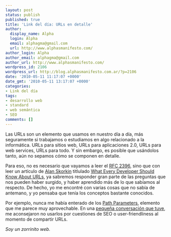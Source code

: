 ```yaml
---
layout: post
status: publish
published: true
title: 'Link del día: URLs en detalle'
author:
  display_name: Alpha
  login: Alpha
  email: alphagma@gmail.com
  url: http://www.alphasmanifesto.com/
author_login: Alpha
author_email: alphagma@gmail.com
author_url: http://www.alphasmanifesto.com/
wordpress_id: 2106
wordpress_url: http://blog.alphasmanifesto.com.ar/?p=2106
date: '2010-05-11 11:17:07 +0000'
date_gmt: '2010-05-11 13:17:07 +0000'
categories:
- Link del día
tags:
- desarrollo web
- standard
- web semántica
- SEO
comments: []
---
```


Las URLs son un elemento que usamos en nuestro día a día, más seguramente si trabajamos o estudiamos en algo relacionado a la informática. URLs para sitios web, URLs para aplicaciones 2.0, URLs para web services, URLs para todo. Y sin embargo, es posible que usándolos tanto, aún no sepamos cómo se componen en detalle.

Para eso, no es necesario que vayamos a leer el <a href="http://www.ietf.org/rfc/rfc2396.txt">RFC 2396</a>, sino que con leer un artículo de <a href="http://www.skorks.com/">Alan Skorkin</a> titlulado <a href="http://www.skorks.com/2010/05/what-every-developer-should-know-about-urls/">What Every Developer Should Know About URLs</a>, ya sabremos responder gran parte de las preguntas que nos pueden haber surgido, y haber aprendido más de lo que sabíamos al respecto. De hecho, yo me encontré con varias cosas que no sabía de antemano, y yo pensaba que tenía los conceptos bastante conocidos.

Por ejemplo, nunca me había enterado de los <a href="http://doriantaylor.com/policy/http-url-path-parameter-syntax">Path Parameters</a>, elemento que me parece muy aprovechable. En una <a href="http://foros.3dgames.com.ar/programacion.97/619454.web-url-path-parameters.html">pequeña conversación que tuve</a>, me aconsejaron no usarlos por cuestiones de SEO o user-friendliness al momento de compartir URLs.

_Soy un zorrinito web._
